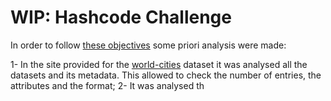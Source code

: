 # WIP: Hashcode Challenge

In order to follow [these objectives](DataEngineer_Challenge.pdf) some priori analysis were made:

1- In the site provided for the [world-cities](https://simplemaps.com/data/world-cities) dataset it was analysed all the datasets and its metadata. This allowed to check the number of entries, the attributes and the format;
2- It was analysed th
